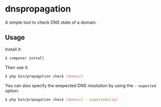 dnspropagation
==============

A simple tool to check DNS state of a domain.

## Usage

Install it:

```bash
$ composer install
```

Then use it:

```bash
$ php bin/propagation check [domain]
```

You can also specify the exepected DNS resolution by using the `--expected` option:

```bash
$ php bin/propagation check [domain] --expected=[ip]
```
